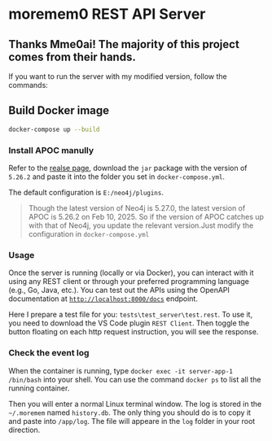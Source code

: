 # moremem0 REST API Server

## Thanks Mme0ai! The majority of this project comes from their hands.

If you want to run the server with my modified version, follow the commands:

## Build Docker image
```sh
docker-compose up --build
```
### Install APOC manully 
Refer to the [realse page](https://github.com/neo4j/apoc/releases), download the `jar` package with the version of `5.26.2` and paste it into the folder you set in `docker-compose.yml`.

The default configuration is `E:/neo4j/plugins`.

> Though the latest version of Neo4j is 5.27.0, the latest version of APOC is 5.26.2 on Feb 10, 2025. So if the version of APOC catches up with that of Neo4j, you update the relevant version.Just modify the configuration in `docker-compose.yml`

### Usage

Once the server is running (locally or via Docker), you can interact with it using any REST client or through your preferred programming language (e.g., Go, Java, etc.). You can test out the APIs using the OpenAPI documentation at [`http://localhost:8000/docs`](http://localhost:8000/docs) endpoint.

Here I prepare a test file for you: `tests\test_server\test.rest`. To use it, you need to download the VS Code plugin `REST Client`. Then toggle the button floating on each http request instruction, you will see the response.

### Check the event log

When the container is running, type `docker exec -it server-app-1 /bin/bash` into your shell. You can use the command `docker ps` to list all the running container.

Then you will enter a normal Linux terminal window. The log is stored in the `~/.moremem` named `history.db`. The only thing you should do is to copy it and paste into `/app/log`. The file will appeare in the `log` folder in your root direction.